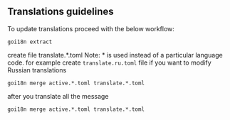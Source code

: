 ## Translations guidelines

To update translations proceed with the below workflow: 
```
goi18n extract
```
create file translate.*.toml 
Note: * is used instead of a particular language code. for example create `translate.ru.toml` file if you want to modify Russian translations
```
goi18n merge active.*.toml translate.*.toml
```
after you translate all the message 
```
goi18n merge active.*.toml translate.*.toml
```
